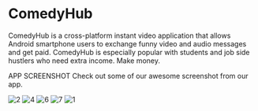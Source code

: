 # ComedyHub

ComedyHub is a cross-platform instant video application that allows Android smartphone users to exchange funny video and audio messages and get paid. ComedyHub is especially popular with students and job side hustlers who need extra income.
Make money.

APP SCREENSHOT
Check out some of our awesome screenshot from our app.

![2](https://user-images.githubusercontent.com/18662989/50330158-457b5300-050b-11e9-9250-6d02a348c139.jpg)
![4](https://user-images.githubusercontent.com/18662989/50330160-457b5300-050b-11e9-9c7d-71f60cf75d89.jpg)
![6](https://user-images.githubusercontent.com/18662989/50330161-4613e980-050b-11e9-9f2a-63431f38b1a6.jpg)
![7](https://user-images.githubusercontent.com/18662989/50330162-4613e980-050b-11e9-8449-cabde6ed9484.jpg)
![1](https://user-images.githubusercontent.com/18662989/50330163-4613e980-050b-11e9-934b-b30a7f47a010.jpg)
